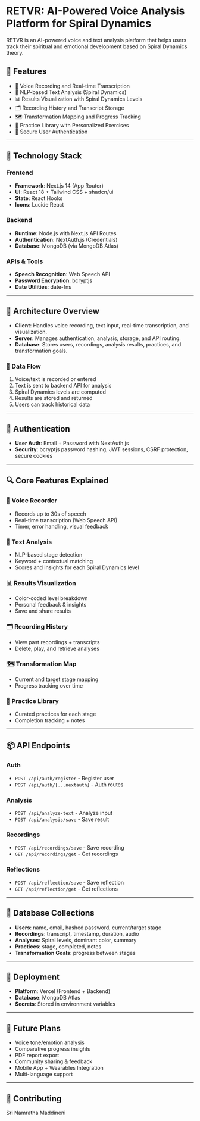 
# RETVR: AI-Powered Voice Analysis Platform for Spiral Dynamics

RETVR is an AI-powered voice and text analysis platform that helps users track their spiritual and emotional development based on Spiral Dynamics theory.

## 🌟 Features

- 🎤 Voice Recording and Real-time Transcription
- 🧠 NLP-based Text Analysis (Spiral Dynamics)
- 📊 Results Visualization with Spiral Dynamics Levels
- 🗂️ Recording History and Transcript Storage
- 🗺️ Transformation Mapping and Progress Tracking
- 🧘 Practice Library with Personalized Exercises
- 🔐 Secure User Authentication

---

## 🧰 Technology Stack

### Frontend
- **Framework**: Next.js 14 (App Router)
- **UI**: React 18 + Tailwind CSS + shadcn/ui
- **State**: React Hooks
- **Icons**: Lucide React

### Backend
- **Runtime**: Node.js with Next.js API Routes
- **Authentication**: NextAuth.js (Credentials)
- **Database**: MongoDB (via MongoDB Atlas)

### APIs & Tools
- **Speech Recognition**: Web Speech API
- **Password Encryption**: bcryptjs
- **Date Utilities**: date-fns

---

## 🧱 Architecture Overview

- **Client**: Handles voice recording, text input, real-time transcription, and visualization.
- **Server**: Manages authentication, analysis, storage, and API routing.
- **Database**: Stores users, recordings, analysis results, practices, and transformation goals.

### 🔁 Data Flow

1. Voice/text is recorded or entered
2. Text is sent to backend API for analysis
3. Spiral Dynamics levels are computed
4. Results are stored and returned
5. Users can track historical data

---

## 🔐 Authentication

- **User Auth**: Email + Password with NextAuth.js
- **Security**: bcryptjs password hashing, JWT sessions, CSRF protection, secure cookies

---

## 🔍 Core Features Explained

### 🎤 Voice Recorder
- Records up to 30s of speech
- Real-time transcription (Web Speech API)
- Timer, error handling, visual feedback

### 🧠 Text Analysis
- NLP-based stage detection
- Keyword + contextual matching
- Scores and insights for each Spiral Dynamics level

### 📊 Results Visualization
- Color-coded level breakdown
- Personal feedback & insights
- Save and share results

### 🗂️ Recording History
- View past recordings + transcripts
- Delete, play, and retrieve analyses

### 🗺️ Transformation Map
- Current and target stage mapping
- Progress tracking over time

### 🧘 Practice Library
- Curated practices for each stage
- Completion tracking + notes

---

## 📦 API Endpoints

### Auth
- `POST /api/auth/register` - Register user
- `POST /api/auth/[...nextauth]` - Auth routes

### Analysis
- `POST /api/analyze-text` - Analyze input
- `POST /api/analysis/save` - Save result

### Recordings
- `POST /api/recordings/save` - Save recording
- `GET /api/recordings/get` - Get recordings

### Reflections
- `POST /api/reflection/save` - Save reflection
- `GET /api/reflection/get` - Get reflections

---

## 🧩 Database Collections

- **Users**: name, email, hashed password, current/target stage
- **Recordings**: transcript, timestamp, duration, audio
- **Analyses**: Spiral levels, dominant color, summary
- **Practices**: stage, completed, notes
- **Transformation Goals**: progress between stages

---

## 🚀 Deployment

- **Platform**: Vercel (Frontend + Backend)
- **Database**: MongoDB Atlas
- **Secrets**: Stored in environment variables

---

## 🌱 Future Plans

- Voice tone/emotion analysis
- Comparative progress insights
- PDF report export
- Community sharing & feedback
- Mobile App + Wearables Integration
- Multi-language support

---

## 🤝 Contributing
Sri Namratha Maddineni
